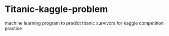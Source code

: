 # Titanic-kaggle-problem
machine learning program to predict titanic survivors for kaggle competition practice
